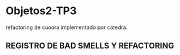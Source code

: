 # Objetos2-TP3
refactoring de cuoora implementado por catedra.

<h2>REGISTRO DE BAD SMELLS Y REFACTORING</h2>
